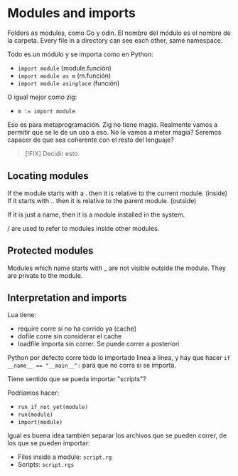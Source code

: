 # Modules and imports

Folders as modules, como Go y odin. El nombre del módulo es el nombre de la carpeta.
Every file in a directory can see each other, same namespace.

Todo es un módulo y se importa como en Python:

- `import module` (module.función)
- `import module as m` (m.función)
- `import module asinplace` (función)

O igual mejor como zig:

- `m := import module`

Eso es para metaprogramación. Zig no tiene magia.
Realmente vamos a permitir que se le de un uso a eso.
No le vamos a meter magia? Seremos capacer de que sea coherente con el resto del lenguaje? 

> [!FIX] Decidir esto


## Locating modules

If the module starts with a . then it is relative to the current module. (inside)
If it starts with .. then it is relative to the parent module. (outside)

If it is just a name, then it is a module installed in the system.

/ are used to refer to modules inside other modules.


## Protected modules

Modules which name starts with _ are not visible outside the module. They are private to the module.


## Interpretation and imports

Lua tiene:
- require corre si no ha corrido ya (cache)
- dofile corre sin considerar el cache
- loadfile importa sin correr. Se puede correr a posteriori

Python por defecto corre todo lo importado linea a linea, y hay que hacer `if __name__ == "__main__":` para que no corra si se importa.

Tiene sentido que se pueda importar "scripts"?

Podríamos hacer:
- `run_if_not_yet(module)`
- `run(module)`
- `import(module)`


Igual es buena idea también separar los archivos que se pueden correr, de los que se pueden importar:

- Files inside a module: `script.rg`
- Scripts: `script.rgs`


